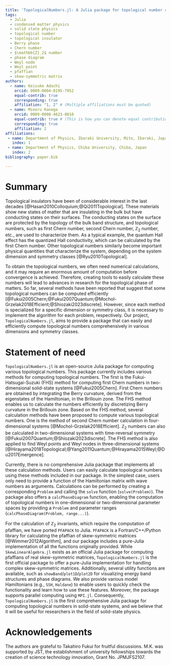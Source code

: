 ```yaml
---
title: 'TopologicalNumbers.jl: A Julia package for topological number computation'
tags:
  - Julia
  - condensed matter physics
  - solid state physics
  - topological number
  - topological insulator
  - Berry phase
  - Chern number
  - $\mathbb{Z}_2$ number
  - phase diagram
  - Weyl node
  - Weyl point
  - pfaffian
  - skew-symmetric matrix
authors:
  - name: Keisuke Adachi
    orcid: 0009-0004-0195-7952
    equal-contrib: true
    corresponding: true
    affiliation: "1, 2" # (Multiple affiliations must be quoted)
  - name: Minoru Kanega
    orcid: 0009-0008-4623-8010
    equal-contrib: true # (This is how you can denote equal contributions between multiple authors)
    corresponding: true
    affiliation: 2
affiliations:
 - name: Department of Physics, Ibaraki University, Mito, Ibaraki, Japan
   index: 1
 - name: Department of Physics, Chiba University, Chiba, Japan
   index: 2
bibliography: paper.bib

---
```



# Summary
Topological insulators have been of considerable interest in the last decades [@Hasan2010Colloquium;@Qi2011Topological]. 
These materials show new states of matter that are insulating in the bulk but have conducting states on their surfaces. 
The conducting states on the surface are protected by the topology of the bulk band structure, and topological numbers, 
such as first Chern number, second Chern number, $\mathbb{Z}_2$ number, etc., are used to characterize them. 
As a typical example, the quantum Hall effect has the quantized Hall conductivity, which can be calculated by the first Chern number. 
Other topological numbers similarly become important physical quantities that characterize the system, 
depending on the system dimension and symmetry classes [@Ryu2010Topological].

To obtain the topological numbers, we often need numerical calculations, 
and it may require an enormous amount of computation before convergence is achieved. 
Therefore, creating tools to easily calculate these numbers will lead to advances in research for the topological phase of matters. 
So far, several methods have been reported that suggest that some topological numbers can be computed efficiently [@Fukui2005Chern;@Fukui2007Quantum;@Mochol-Grzelak2018Efficient;@Shiozaki2023discrete]. 
However, since each method is specialized for a specific dimension or symmetry class, 
it is necessary to implement the algorithm for each problem, respectively. 
Our project, `TopologicalNumbers.jl`, aims to provide a package that can easily and efficiently compute topological numbers comprehensively in various dimensions and symmetry classes.



# Statement of need
`TopologicalNumbers.jl` is an open-source Julia package for computing various topological numbers. 
This package currently includes various methods for computing topological numbers. 
The first is the Fukui-Hatsugai-Suzuki (FHS) method for computing first Chern numbers in two-dimensional solid-state systems [@Fukui2005Chern]. 
First Chern numbers are obtained by integrating the Berry curvature, 
derived from the eigenstates of the Hamiltonian, 
in the Brillouin zone. 
The FHS method enables us to calculate the numbers efficiently by discretizing Berry curvature in the Brillouin zone. 
Based on the FHS method, several calculation methods have been proposed to compute various topological numbers. 
One is the method of second Chern number calculation in four-dimensional systems [@Mochol-Grzelak2018Efficient]. 
$\mathbb{Z}_2$ numbers can also be calculated in two-dimensional systems with time-reversal symmetry [@Fukui2007Quantum;@Shiozaki2023discrete]. 
The FHS method is also applied to find Weyl points and Weyl nodes in three-dimensional systems [@Hirayama2018Topological;@Yang2011Quantum;@Hirayama2015Weyl;@Du2017Emergence].



Currently, there is no comprehensive Julia package that implements all these calculation methods. 
Users can easily calculate topological numbers using these methods included in our package. 
In the simplest case, users only need to provide a function of the Hamiltonian matrix with wave numbers as arguments. 
Calculations can be performed by creating a corresponding `Problem` and calling the `solve` function (`solve(Problem)`). 
The package also offers a `calcPhaseDiagram` function, 
enabling the computation of topological numbers in one-dimensional or two-dimensional parameter spaces by providing a `Problem` and parameter ranges (`calcPhaseDiagram(Problem, range...)`).



For the calculation of $\mathbb{Z}_2$ invariants, which require the computation of pfaffian, we have ported `PFAPACK` to Julia. 
`PFAPACK` is a Fortran/C++/Python library for calculating the pfaffian of skew-symmetric matrices [@Wimmer2012Algorithm], 
and our package includes a pure-Julia implementation of all the functions originally provided. 
While `SkewLinearAlgebra.jl` exists as an official Julia package for computing pfaffians of real skew-symmetric matrices, 
`TopologicalNumbers.jl` is the first official package to offer a pure-Julia implementation for handling complex skew-symmetric matrices. 
Additionally, several utility functions are available, such as `showBand`/`plot1D`/`plot2D` for visualizing energy band structures and phase diagrams. 
We also provide various model Hamiltonians (e.g., `SSH`, `Haldane`) to enable users to quickly check the functionality and learn how to use these features. 
Moreover, the package supports parallel computing using `MPI.jl`. 
Consequently, `TopologicalNumbers.jl` is the first comprehensive Julia package for computing topological numbers in solid-state systems, 
and we believe that it will be useful for researchers in the field of solid-state physics.



# Acknowledgements
The authors are grateful to Takahiro Fukui for fruitful discussions. 
M.K. was supported by JST, 
the establishment of university fellowships towards the creation of science technology innovation, 
Grant No. JPMJFS2107.